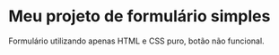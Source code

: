 # Meu projeto de formulário simples
Formulário utilizando apenas HTML e CSS puro, botão não funcional.
